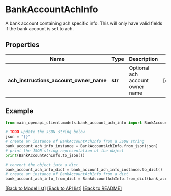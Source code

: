 # BankAccountAchInfo

A bank account containing ach specific info. This will only have valid fields if the bank account is set to ach. 

## Properties

Name | Type | Description | Notes
------------ | ------------- | ------------- | -------------
**ach_instructions_account_owner_name** | **str** | Optional ach account owner name | [optional] 

## Example

```python
from main_openapi_client.models.bank_account_ach_info import BankAccountAchInfo

# TODO update the JSON string below
json = "{}"
# create an instance of BankAccountAchInfo from a JSON string
bank_account_ach_info_instance = BankAccountAchInfo.from_json(json)
# print the JSON string representation of the object
print(BankAccountAchInfo.to_json())

# convert the object into a dict
bank_account_ach_info_dict = bank_account_ach_info_instance.to_dict()
# create an instance of BankAccountAchInfo from a dict
bank_account_ach_info_from_dict = BankAccountAchInfo.from_dict(bank_account_ach_info_dict)
```
[[Back to Model list]](../README.md#documentation-for-models) [[Back to API list]](../README.md#documentation-for-api-endpoints) [[Back to README]](../README.md)


